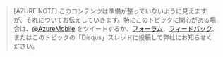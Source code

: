 ﻿>[AZURE.NOTE] このコンテンツは準備が整っていないように見えますが、それについてお伝えしていきます。特にこのトピックに関心がある場合は、[@AzureMobile](https://twitter.com/AzureMobile) をツイートするか、[フォーラム](http://social.msdn.microsoft.com/Forums/windowsazure/en-US/home?forum=azuremobile)、[フィードバック](http://feedback.azure.com/forums/216254-mobile-services)、またはこのトピックの「Disqus」スレッドに投稿して弊社にお知らせください。<!--HONumber=42-->

